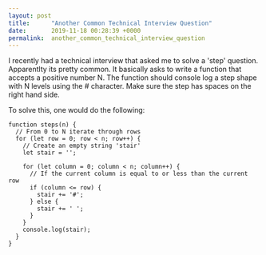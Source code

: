 ```yaml
---
layout: post
title:      "Another Common Technical Interview Question"
date:       2019-11-18 00:28:39 +0000
permalink:  another_common_technical_interview_question
---
```



I recently had a technical interview that asked me to solve a 'step' question. Apparentlty its pretty common. It basically asks to write a function that accepts a positive number N. The function should console log a step shape with N levels using the # character.  Make sure the step has spaces on the right hand side.

To solve this, one would do the following:

```
function steps(n) {
  // From 0 to N iterate through rows
  for (let row = 0; row < n; row++) {
    // Create an empty string 'stair'
    let stair = '';

    for (let column = 0; column < n; column++) {
      // If the current column is equal to or less than the current row
      if (column <= row) {
        stair += '#';
      } else {
        stair += ' ';
      }
    }
    console.log(stair);
  }
}
```
